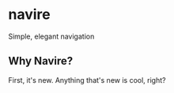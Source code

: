 # navire

Simple, elegant navigation

## Why Navire?

First, it's new. Anything that's new is cool, right?
